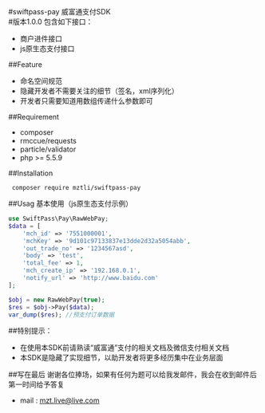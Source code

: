 #swiftpass-pay
威富通支付SDK  
#版本1.0.0
包含如下接口：

* 商户进件接口
* js原生态支付接口

##Feature
* 命名空间规范
* 隐藏开发者不需要关注的细节（签名，xml序列化）
* 开发者只需要知道用数组传递什么参数即可

##Requirement

* composer
* rmccue/requests
* particle/validator
* php >= 5.5.9

##Installation
```
 composer require mztli/swiftpass-pay
```

##Usag
基本使用（js原生态支付示例）
```php
use SwiftPass\Pay\RawWebPay;
$data = [
    'mch_id' => '7551000001',
    'mchKey' => '9d101c97133837e13dde2d32a5054abb',
    'out_trade_no' => '1234567asd',
    'body' => 'test',
    'total_fee' => 1,
    'mch_create_ip' => '192.168.0.1',
    'notify_url' => 'http://www.baidu.com'
];

$obj = new RawWebPay(true);
$res = $obj->Pay($data);
var_dump($res); //预支付订单数据
```


##特别提示：  
* 在使用本SDK前请熟读“威富通”支付的相关文档及微信支付相关文档
* 本SDK是隐藏了实现细节，以助开发者将更多经历集中在业务层面

##写在最后
谢谢各位捧场，如果有任何为题可以给我发邮件，我会在收到邮件后第一时间给予答复
* mail : mzt.live@live.com